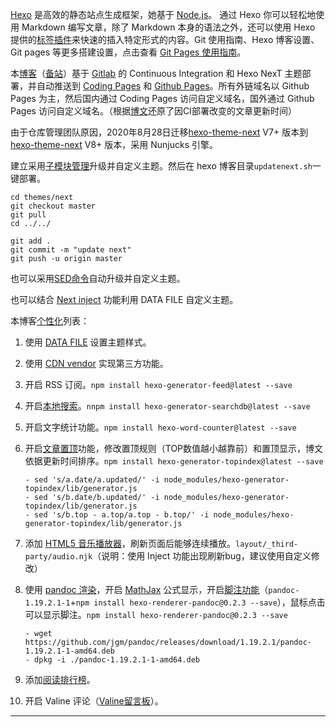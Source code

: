
[Hexo](https://hexo.io/zh-cn/) 是高效的静态站点生成框架，她基于 [Node.js](https://nodejs.org/)。 通过 Hexo 你可以轻松地使用 Markdown 编写文章，除了 Markdown 本身的语法之外，还可以使用 Hexo 提供的[标签插件](https://hexo.io/zh-cn/docs/tag-plugins.html)来快速的插入特定形式的内容。Git 使用指南、Hexo 博客设置、Git pages 等更多搭建设置，点击查看 [Git Pages 使用指南](https://sli1989.github.io/git/)。

本[博客](https://sli1989.github.io)（[备站](https://sli1989.gitlab.io/)）基于 [Gitlab](https://pages.gitlab.io/) 的 Continuous Integration 和 Hexo NexT 主题部署，并自动推送到 [Coding Pages](https://coding.net/) 和 [Github Pages](https://pages.github.com/)。所有外链域名以 Github Pages 为主，然后国内通过 Coding Pages 访问自定义域名，国外通过 Github Pages 访问自定义域名。（根据[博文](https://wafer.li/Hexo/%E8%A7%A3%E5%86%B3%20Travis%20CI%20%E6%80%BB%E6%98%AF%E6%9B%B4%E6%96%B0%E6%97%A7%E5%8D%9A%E5%AE%A2%E7%9A%84%E9%97%AE%E9%A2%98/)还原了因CI部署改变的文章更新时间）

由于仓库管理团队原因，2020年8月28日迁移[hexo-theme-next](https://github.com/theme-next/hexo-theme-next) V7+ 版本到 [hexo-theme-next](https://github.com/next-theme/hexo-theme-next) V8+ 版本，采用 Nunjucks 引擎。

建立采用[子模块管理](https://sli1989.github.io/git/#git-submodule)升级并自定义主题。然后在 hexo 博客目录`updatenext.sh`一键部署。

```git
cd themes/next
git checkout master
git pull
cd ../../

git add .
git commit -m "update next"
git push -u origin master
```

也可以采用[SED命令](https://github.com/sli1989/HEXO-NEXT-CUSTOM/blob/master/FixNext/fixNext.sh)自动升级并自定义主题。

也可以结合 [Next inject](https://theme-next.js.org/docs/advanced-settings/injects.html) 功能利用 DATA FILE 自定义主题。

本博客[个性化](https://github.com/next-theme/hexo-theme-next/compare/master...sli1989:master)列表：

1. 使用 [DATA FILE](https://theme-next.js.org/docs/advanced-settings/custom-files.html) 设置主题样式。
2. 使用 [CDN vendor](https://theme-next.js.org/docs/advanced-settings/vendors.html) 实现第三方功能。
1. 开启 RSS 订阅。`npm install hexo-generator-feed@latest --save`
2. 开启[本地搜索](https://sli1989.github.io/git/#local-search)。`nnpm install hexo-generator-searchdb@latest --save`
3. 开启文字统计功能。`npm install hexo-word-counter@latest --save`
4. 开启[文章置顶](https://sli1989.github.io/git/#hexo-topindex)功能，修改置顶规则（TOP数值越小越靠前）和置顶显示，博文依据更新时间排序。`npm install hexo-generator-topindex@latest --save`

    ```
    - sed 's/a.date/a.updated/' -i node_modules/hexo-generator-topindex/lib/generator.js
    - sed 's/b.date/b.updated/' -i node_modules/hexo-generator-topindex/lib/generator.js
    - sed 's/b.top - a.top/a.top - b.top/' -i node_modules/hexo-generator-topindex/lib/generator.js
    ```

6. 添加 [HTML5 音乐播放器](https://sli1989.github.io/git/#h5player)，刷新页面后能够连续播放。`layout/_third-party/audio.njk`（说明：使用 Inject 功能出现刷新bug，建议使用自定义修改）
8. 使用 [pandoc 渲染](https://sli1989.github.io/markdown-user-guide/#hexo-pandoc)，开启 [MathJax](https://sli1989.github.io/markdown-user-guide/#hexo-mathjax) 公式显示，开启[脚注功能](https://sli1989.github.io/markdown-user-guide/#hexo-footnotes)（`pandoc-1.19.2.1-1`+`npm install hexo-renderer-pandoc@0.2.3 --save`），鼠标点击可以显示脚注。`npm install hexo-renderer-pandoc@0.2.3 --save`

    ```
    - wget https://github.com/jgm/pandoc/releases/download/1.19.2.1/pandoc-1.19.2.1-1-amd64.deb
    - dpkg -i ./pandoc-1.19.2.1-1-amd64.deb
    ```

1. 添加[阅读排行榜](https://sli1989.github.io/git/#hexo-hit)。
1. 开启 Valine 评论（[Valine留言板](https://sli1989.github.io/comments/)）。


---
